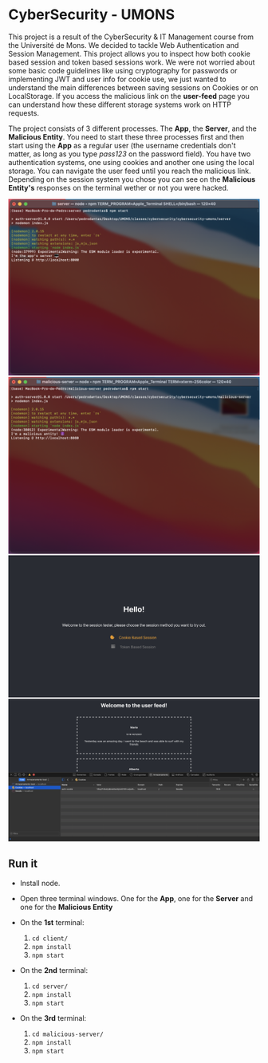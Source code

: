 # CyberSecurity - UMONS

This project is a result of the CyberSecurity & IT Management course from the Université de Mons. We decided to tackle Web Authentication and Session Management. This project allows you to inspect how both cookie based session and token based sessions work. We were not worried about some basic code guidelines like using cryptography for passwords or implementing JWT and user info for cookie use, we just wanted to understand the main differences between saving sessions on Cookies or on LocalStorage. If you access the malicious link on the __user-feed__ page you can understand how these different storage systems work on HTTP requests.

The project consists of 3 different processes. The __App__, the __Server__, and the __Malicious Entity__. You need to start these three processes first and then start using the __App__ as a regular user (the username credentials don't matter, as long as you type _pass123_ on the password field). You have two authentication systems, one using cookies and another one using the local storage. You can navigate the user feed until you reach the malicious link. Depending on the session system you chose you can see on the __Malicious Entity's__ responses on the terminal wether or not you were hacked.

!["Website PrintScreen"](./resources/server.png)
!["Website PrintScreen"](./resources/malicious-entity.png)
!["Website PrintScreen"](./resources/app1.png)
!["Website PrintScreen"](./resources/app2.png)

## Run it

* Install node.

* Open three terminal windows. One for the __App__, one for the __Server__ and one for the __Malicious Entity__

* On the __1st__ terminal:
   1. ```cd client/```
   2. ```npm install```
   3. ```npm start```
* On the __2nd__ terminal:
   1. ```cd server/```
   2. ```npm install```
   3. ```npm start``` 
* On the __3rd__ terminal:
   1. ```cd malicious-server/```
   2. ```npm install```
   3. ```npm start``` 
